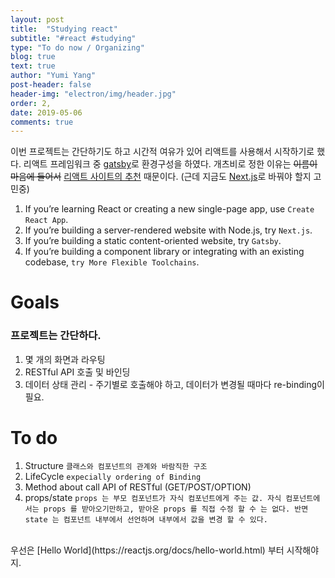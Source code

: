 ```yaml
---
layout: post
title:  "Studying react"
subtitle: "#react #studying"
type: "To do now / Organizing"
blog: true
text: true
author: "Yumi Yang"
post-header: false
header-img: "electron/img/header.jpg"
order: 2,
date: 2019-05-06
comments: true
---
```



이번 프로젝트는 간단하기도 하고 시간적 여유가 있어 리액트를 사용해서 시작하기로 했다.
리액트 프레임워크 중 [gatsby](https://www.gatsbyjs.org/)로 환경구성을 하였다. 개츠비로 정한 이유는 ~~이름이 마음에 들어서~~ 
[리액트 사이트의 추천](https://reactjs.org/docs/create-a-new-react-app.html#nextjs) 때문이다.
(근데 지금도 [Next.js](https://nextjs.org/)로 바꿔야 할지 고민중)

1. If you’re learning React or creating a new single-page app, use `Create React App`.
2. If you’re building a server-rendered website with Node.js, try `Next.js`.
3. If you’re building a static content-oriented website, try `Gatsby`.
4. If you’re building a component library or integrating with an existing codebase, `try More Flexible Toolchains`.


# Goals
### 프로젝트는 간단하다.
1. 몇 개의 화면과 라우팅
2. RESTful API 호출 및 바인딩
3. 데이터 상태 관리 - 주기별로 호출해야 하고, 데이터가 변경될 때마다 re-binding이 필요.

# To do

1. Structure `클래스와 컴포넌트의 관계와 바람직한 구조`
2. LifeCycle `expecially ordering of Binding`
3. Method about call API of RESTful (GET/POST/OPTION)
4. props/state `props 는 부모 컴포넌트가 자식 컴포넌트에게 주는 값.
자식 컴포넌트에서는 props 를 받아오기만하고, 받아온 props 를 직접 수정 할 수 는 없다.
반면 state 는 컴포넌트 내부에서 선언하며 내부에서 값을 변경 할 수 있다.`

<br/>
우선은 [Hello World](https://reactjs.org/docs/hello-world.html) 부터 시작해야지.